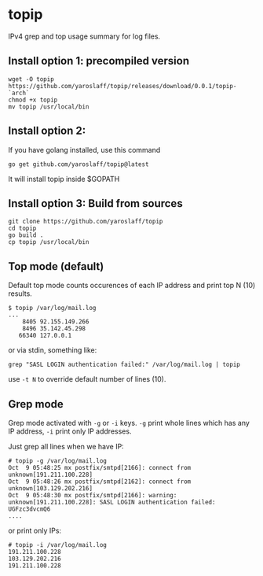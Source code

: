 # topip
IPv4 grep and top usage summary for log files.

## Install option 1: precompiled version
~~~
wget -O topip https://github.com/yaroslaff/topip/releases/download/0.0.1/topip-`arch` 
chmod +x topip
mv topip /usr/local/bin
~~~

## Install option 2: 
If you have golang installed, use this command
~~~
go get github.com/yaroslaff/topip@latest
~~~
It will install topip inside $GOPATH

## Install option 3: Build from sources
~~~
git clone https://github.com/yaroslaff/topip
cd topip
go build .
cp topip /usr/local/bin 
~~~

## Top mode (default)
Default top mode counts occurences of each IP address and print top N (10) results.

~~~
$ topip /var/log/mail.log
...
    8405 92.155.149.266
    8496 35.142.45.298
   66340 127.0.0.1
~~~

or via stdin, something like:
~~~
grep "SASL LOGIN authentication failed:" /var/log/mail.log | topip
~~~

use `-t N` to override default number of lines (10).

##  Grep mode

Grep mode activated with `-g` or `-i` keys. `-g` print whole lines which has any IP address, `-i` print only IP addresses.

Just grep all lines when we have IP:
~~~
# topip -g /var/log/mail.log
Oct  9 05:48:25 mx postfix/smtpd[2166]: connect from unknown[191.211.100.228]
Oct  9 05:48:26 mx postfix/smtpd[2162]: connect from unknown[103.129.202.216]
Oct  9 05:48:30 mx postfix/smtpd[2166]: warning: unknown[191.211.100.228]: SASL LOGIN authentication failed: UGFzc3dvcmQ6
....
~~~

or print only IPs:
~~~
# topip -i /var/log/mail.log
191.211.100.228
103.129.202.216
191.211.100.228
~~~